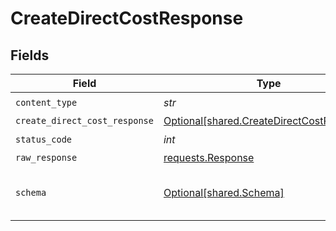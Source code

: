 # CreateDirectCostResponse


## Fields

| Field                                                                                        | Type                                                                                         | Required                                                                                     | Description                                                                                  |
| -------------------------------------------------------------------------------------------- | -------------------------------------------------------------------------------------------- | -------------------------------------------------------------------------------------------- | -------------------------------------------------------------------------------------------- |
| `content_type`                                                                               | *str*                                                                                        | :heavy_check_mark:                                                                           | N/A                                                                                          |
| `create_direct_cost_response`                                                                | [Optional[shared.CreateDirectCostResponse]](../../models/shared/createdirectcostresponse.md) | :heavy_minus_sign:                                                                           | Success                                                                                      |
| `status_code`                                                                                | *int*                                                                                        | :heavy_check_mark:                                                                           | N/A                                                                                          |
| `raw_response`                                                                               | [requests.Response](https://requests.readthedocs.io/en/latest/api/#requests.Response)        | :heavy_minus_sign:                                                                           | N/A                                                                                          |
| `schema`                                                                                     | [Optional[shared.Schema]](../../models/shared/schema.md)                                     | :heavy_minus_sign:                                                                           | The request made is not valid.                                                               |